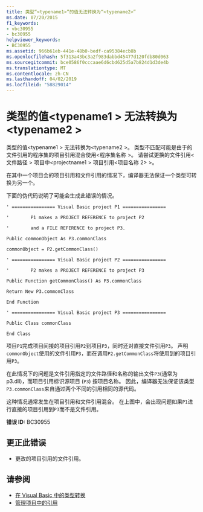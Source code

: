 ```yaml
---
title: 类型“<typename1>”的值无法转换为“<typename2>”
ms.date: 07/20/2015
f1_keywords:
- vbc30955
- bc30955
helpviewer_keywords:
- BC30955
ms.assetid: 966b61eb-441e-48b0-bedf-ca95384ecb8b
ms.openlocfilehash: 5f313a43bc3a2f983dabbd45477d120fdb80d063
ms.sourcegitcommit: bce0586f0cccaae6d6cbd625d5a7b824d1d3de4b
ms.translationtype: MT
ms.contentlocale: zh-CN
ms.lasthandoff: 04/02/2019
ms.locfileid: "58829014"
---
```

# <a name="value-of-type-typename1-cannot-be-converted-to-typename2"></a>类型的值\<typename1 > 无法转换为\<typename2 >
类型的值\<typename1 > 无法转换为\<typename2 >。 类型不匹配可能是由于的文件引用的程序集的项目引用混合使用\<程序集名称 >。 请尝试更换的文件引用\<文件路径 > 项目中\<projectname1 > 项目引用\<项目名称 2> >。  
  
 在其中一个项目会的项目引用和文件引用的情况下，编译器无法保证一个类型可转换为另一个。  
  
 下面的伪代码说明了可能会生成此错误的情况。  
  
 `' ================ Visual Basic project P1 ================`  
  
 `'        P1 makes a PROJECT REFERENCE to project P2`  
  
 `'        and a FILE REFERENCE to project P3.`  
  
 `Public commonObject As P3.commonClass`  
  
 `commonObject = P2.getCommonClass()`  
  
 `' ================ Visual Basic project P2 ================`  
  
 `'        P2 makes a PROJECT REFERENCE to project P3`  
  
 `Public Function getCommonClass() As P3.commonClass`  
  
 `Return New P3.commonClass`  
  
 `End Function`  
  
 `' ================ Visual Basic project P3 ================`  
  
 `Public Class commonClass`  
  
 `End Class`  
  
 项目`P1`完成项目间接的项目引用`P2`到项目`P3`，同时还对直接文件引用`P3`。 声明`commonObject`使用的文件引用`P3`，而在调用`P2.getCommonClass`将使用到的项目引用`P3`。  
  
 在此情况下的问题是文件引用指定的文件路径和名称的输出文件`P3`(通常为 p3.dll)，而项目引用标识源项目 (`P3`) 按项目名称。 因此，编译器无法保证该类型`P3.commonClass`来自通过两个不同的引用相同的源代码。  
  
 这种情况通常发生在项目引用和文件引用混合。 在上图中，会出现问题如果`P1`进行直接的项目引用到`P3`而不是文件引用。  
  
 **错误 ID:** BC30955  
  
## <a name="to-correct-this-error"></a>更正此错误  
  
-   更改的项目引用的文件引用。  
  
## <a name="see-also"></a>请参阅

- [在 Visual Basic 中的类型转换](../../../visual-basic/programming-guide/language-features/data-types/type-conversions.md)
- [管理项目中的引用](/visualstudio/ide/managing-references-in-a-project)
